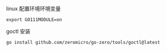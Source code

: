 linux 配置环境环境变量
```shell
export GO111MODULE=on
```

goctl 安装  
```shell
go install github.com/zeromicro/go-zero/tools/goctl@latest
```
